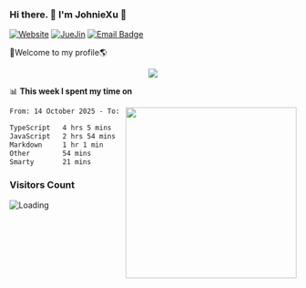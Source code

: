### Hi there. 👋 I'm JohnieXu :lemon:

[![Website](https://img.shields.io/badge/-Website-c14438?style=flat-square&logo=w&logoColor=white)](https://johniexu.github.io/)
[![JueJin](https://img.shields.io/badge/-JueJin-c14438?style=flat-square&logo=j&logoColor=white)](https://juejin.cn/user/2277843822444958)
[![Email Badge](https://img.shields.io/badge/-Email-c14438?style=flat-square&logo=Email&logoColor=white&link=mailto:281910378@qq.com)](mailto:281910378@qq.com)

🚀Welcome to my profile🌎

<center>
<img align='center' src="https://images.unsplash.com/photo-1690689636978-90d0f3592791?ixlib=rb-4.0.3&ixid=M3wxMjA3fDB8MHxwaG90by1wYWdlfHx8fGVufDB8fHx8fA%3D%3D&auto=format&fit=crop&w=2070&q=80">
</center>

📊 **This week I spent my time on**

<img align='right' width="300" src="https://github-readme-stats.vercel.app/api?username=JohnieXu&show_icons=true&title_color=fff&icon_color=79ff97&text_color=9f9f9f&bg_color=151515&count_private=true">

<!--START_SECTION:waka-->

```txt
From: 14 October 2025 - To: 21 October 2025

TypeScript   4 hrs 5 mins    █████████▓░░░░░░░░░░░░░░░   39.15 %
JavaScript   2 hrs 54 mins   ███████░░░░░░░░░░░░░░░░░░   27.84 %
Markdown     1 hr 1 min      ██▒░░░░░░░░░░░░░░░░░░░░░░   09.90 %
Other        54 mins         ██▒░░░░░░░░░░░░░░░░░░░░░░   08.75 %
Smarty       21 mins         █░░░░░░░░░░░░░░░░░░░░░░░░   03.39 %
```

<!--END_SECTION:waka-->

### Visitors Count
<img align="left" src = "https://profile-counter.deno.dev/JohnieXu/count.svg" alt ="Loading">
